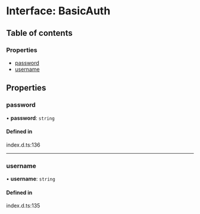 # Interface: BasicAuth

## Table of contents

### Properties

- [password](BasicAuth.md#password)
- [username](BasicAuth.md#username)

## Properties

### password

• **password**: `string`

#### Defined in

index.d.ts:136

___

### username

• **username**: `string`

#### Defined in

index.d.ts:135

